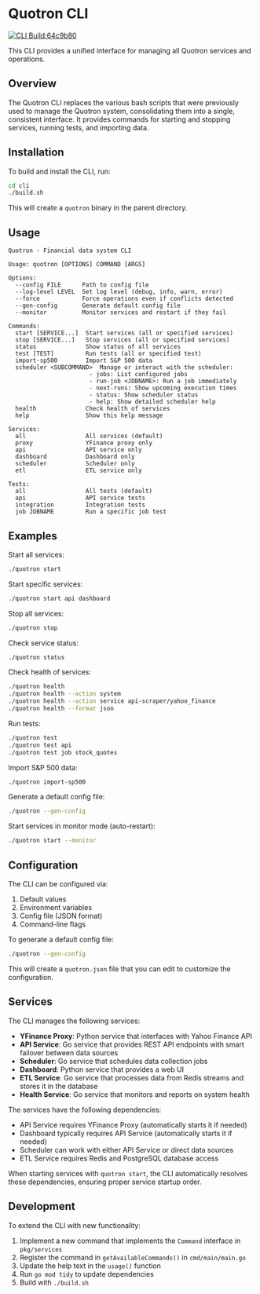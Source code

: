 # Quotron CLI

[![CLI Build:64c9b80](https://img.shields.io/github/actions/workflow/status/we-be/tiny-ria/cli-release.yml?label=CLI%20Build%3A64c9b80&logo=go)](https://github.com/we-be/tiny-ria/actions/workflows/cli-release.yml)

This CLI provides a unified interface for managing all Quotron services and operations.

## Overview

The Quotron CLI replaces the various bash scripts that were previously used to manage the Quotron system, consolidating them into a single, consistent interface. It provides commands for starting and stopping services, running tests, and importing data.

## Installation

To build and install the CLI, run:

```bash
cd cli
./build.sh
```

This will create a `quotron` binary in the parent directory.

## Usage

<!-- CLI_HELP_START -->
```
Quotron - Financial data system CLI

Usage: quotron [OPTIONS] COMMAND [ARGS]

Options:
  --config FILE      Path to config file
  --log-level LEVEL  Set log level (debug, info, warn, error)
  --force            Force operations even if conflicts detected
  --gen-config       Generate default config file
  --monitor          Monitor services and restart if they fail

Commands:
  start [SERVICE...]  Start services (all or specified services)
  stop [SERVICE...]   Stop services (all or specified services)
  status              Show status of all services
  test [TEST]         Run tests (all or specified test)
  import-sp500        Import S&P 500 data
  scheduler <SUBCOMMAND>  Manage or interact with the scheduler:
                       - jobs: List configured jobs
                       - run-job <JOBNAME>: Run a job immediately
                       - next-runs: Show upcoming execution times
                       - status: Show scheduler status
                       - help: Show detailed scheduler help
  health              Check health of services
  help                Show this help message

Services:
  all                 All services (default)
  proxy               YFinance proxy only
  api                 API service only
  dashboard           Dashboard only
  scheduler           Scheduler only
  etl                 ETL service only

Tests:
  all                 All tests (default)
  api                 API service tests
  integration         Integration tests
  job JOBNAME         Run a specific job test
```
<!-- CLI_HELP_END -->

## Examples

Start all services:
```bash
./quotron start
```

Start specific services:
```bash
./quotron start api dashboard
```

Stop all services:
```bash
./quotron stop
```

Check service status:
```bash
./quotron status
```

Check health of services:
```bash
./quotron health
./quotron health --action system
./quotron health --action service api-scraper/yahoo_finance
./quotron health --format json
```

Run tests:
```bash
./quotron test
./quotron test api
./quotron test job stock_quotes
```

Import S&P 500 data:
```bash
./quotron import-sp500
```

Generate a default config file:
```bash
./quotron --gen-config
```

Start services in monitor mode (auto-restart):
```bash
./quotron start --monitor
```

## Configuration

The CLI can be configured via:

1. Default values
2. Environment variables 
3. Config file (JSON format)
4. Command-line flags

To generate a default config file:
```bash
./quotron --gen-config
```

This will create a `quotron.json` file that you can edit to customize the configuration.

## Services

The CLI manages the following services:

- **YFinance Proxy**: Python service that interfaces with Yahoo Finance API
- **API Service**: Go service that provides REST API endpoints with smart failover between data sources
- **Scheduler**: Go service that schedules data collection jobs
- **Dashboard**: Python service that provides a web UI
- **ETL Service**: Go service that processes data from Redis streams and stores it in the database
- **Health Service**: Go service that monitors and reports on system health

The services have the following dependencies:
- API Service requires YFinance Proxy (automatically starts it if needed)
- Dashboard typically requires API Service (automatically starts it if needed)
- Scheduler can work with either API Service or direct data sources
- ETL Service requires Redis and PostgreSQL database access

When starting services with `quotron start`, the CLI automatically resolves these dependencies, ensuring proper service startup order.

## Development

To extend the CLI with new functionality:

1. Implement a new command that implements the `Command` interface in `pkg/services`
2. Register the command in `getAvailableCommands()` in `cmd/main/main.go`
3. Update the help text in the `usage()` function
4. Run `go mod tidy` to update dependencies
5. Build with `./build.sh`
